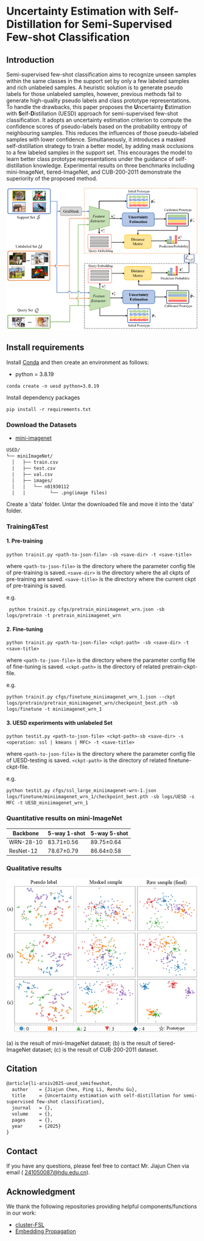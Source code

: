 # **U**ncertainty **E**stimation with **S**elf-**D**istillation for Semi-Supervised Few-shot Classification

## Introduction

Semi-supervised few-shot classification aims to recognize unseen samples within the same classes in the support set by only a few labeled samples and rich unlabeled samples. A heuristic solution is to generate pseudo labels for those unlabeled samples, however, previous methods fail to generate high-quality pseudo labels and class prototype representations. To handle the drawbacks, this paper proposes the **U**ncertainty **E**stimation with **S**elf-**D**istillation (UESD) approach for semi-supervised few-shot classification. It adopts an uncertainty estimation criterion to compute the confidence scores of pseudo-labels based on the probability entropy of neighbouring samples. This reduces the influences of those pseudo-labeled samples with lower confidence. Simultaneously, it introduces a masked self-distillation strategy to train a better model, by adding mask occlusions to a few labeled samples in the support set. This encourages the model to learn better class prototype representations under the guidance of self-distillation knowledge. Experimental results on three benchmarks including mini-ImageNet, tiered-ImageNet, and CUB-200-2011 demonstrate the superiority of the proposed method.

![Network](assets/Network.png)

## Install requirements

Install [Conda](https://docs.conda.io/en/latest/miniconda.html) and then create an environment as follows:

- python = 3.8.19

```
conda create -n uesd python=3.8.19
```

Install dependency packages

```
pip install -r requirements.txt
```

### Download the Datasets

* [mini-imagenet](https://github.com/renmengye/few-shot-ssl-public#miniimagenet)

```
USED/
└── miniImageNet/
  │   ├── train.csv  
  |	  ├── test.csv  
  |	  ├── val.csv  
  │   ├── images/
  │   │   └── n01930112
  |	  |   		└── .png(image files)
```

Create a 'data' folder.
Untar the downloaded file and move it into the 'data' folder.

### Training&Test


#### 1. Pre-training
```
python trainit.py <path-to-json-file> -sb <save-dir> -t <save-title>
```
where `<path-to-json-file>` is the directory where the parameter config file of pre-training is saved. `<save-dir>` is the directory where the all ckpts of pre-training are saved. `<save-title>` is the directory where the current ckpt of pre-training is saved.

e.g.

```
 python trainit.py cfgs/pretrain_miniimagenet_wrn.json -sb logs/pretrain -t pretrain_miniimagenet_wrn
```


#### 2. Fine-tuning
```
python trainit.py <path-to-json-file> <ckpt-path> -sb <save-dir> -t <save-title>
```
where `<path-to-json-file>` is the directory where the parameter config file of fine-tuning is saved. `<ckpt-path>` is the directory of related pretrain-ckpt-file.

e.g.

```
python trainit.py cfgs/finetune_miniimagenet_wrn_1.json --ckpt logs/pretrain/pretrain_miniimagenet_wrn/checkpoint_best.pth -sb logs/finetune -t miniimagenet_wrn_1
```

#### 3. UESD experirments with unlabeled Set
```
python testit.py <path-to-json-file> <ckpt-path>-sb <save-dir> -s <operation: ssl | kmeans | MFC> -t <save-title>
```
where `<path-to-json-file>` is the directory where the parameter config file of UESD-testing is saved. `<ckpt-path>` is the directory of related finetune-ckpt-file.

e.g.

```
python testit.py cfgs/ssl_large_miniimagenet-wrn-1.json logs/finetune/miniimagenet_wrn_1/checkpoint_best.pth -sb logs/UESD -s MFC -t UESD_miniimagenet_wrn_1
```

### Quantitative results on mini-ImageNet

| Backbone  | 5-way 1-shot | 5-way 5-shot |
| --------- | ------------ | ------------ |
| WRN-28-10 | 83.71±0.56   | 89.75±0.64   |
| ResNet-12 | 78.67±0.79   | 86.64±0.58   |

### Qualitative results

![](assets/result.png)

(a) is the result of mini-ImageNet dataset; (b) is the result of tiered-ImageNet dataset; (c) is the result of CUB-200-2011 dataset.

## Citation

```
@article{li-arxiv2025-uesd_semifewshot,
  author    = {Jiajun Chen, Ping Li, Renshu Gu},
  title     = {Uncertainty estimation with self-distillation for semi-supervised few-shot classification},
  journal   = {},
  volume    = {},
  pages     = {},
  year      = {2025}
}
```

## Contact

If you have any questions, please feel free to contact Mr. Jiajun Chen via email ( [241050087@hdu.edu.cn](mailto:241050087@hdu.edu.cn)).

## Acknowledgment

We thank the following repositories providing helpful components/functions in our work:

- [cluster-FSL](https://gitlab.com/smartllvlab/cluster-fsl)
- [Embedding Propagation](https://github.com/ElementAI/embedding-propagation)
